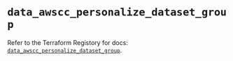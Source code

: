 # `data_awscc_personalize_dataset_group`

Refer to the Terraform Registory for docs: [`data_awscc_personalize_dataset_group`](https://registry.terraform.io/providers/hashicorp/awscc/0.70.0/docs/data-sources/personalize_dataset_group).
